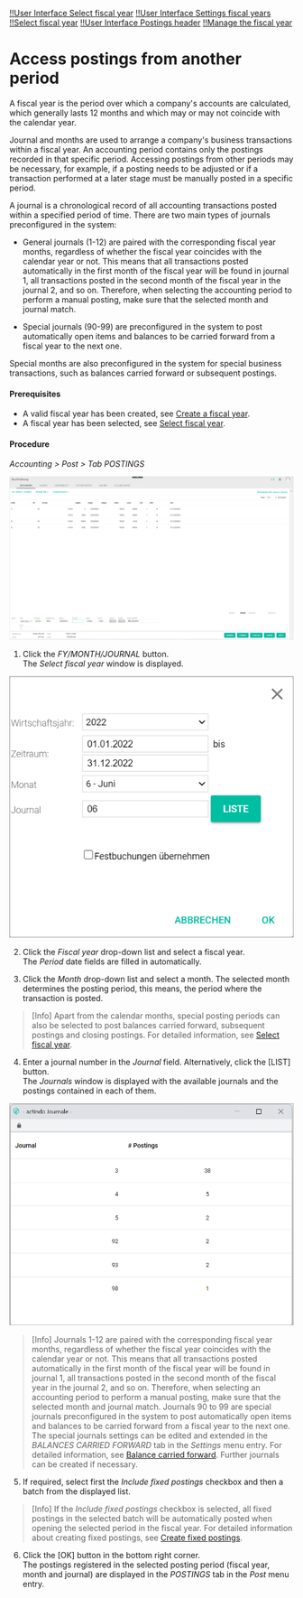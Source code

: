 [!!User Interface Select fiscal year](../UserInterface/00a_FiscalYear.md)
[!!User Interface Settings fiscal years](../UserInterface/02d_FiscalYears.md)
[!!Select fiscal year](../Operation/01_SelectFiscalYear.md)
[!!User Interface Postings header](../UserInterface/./01_Header.md)
[!!Manage the fiscal year](../Integration/04_ManageFiscalYear.md)



# Access postings from another period

[comment]: <> (Evtl. Datei 13_AccessBookingsPeriod.md löschen. Info in 01_SelectFiscalYear.md)

A fiscal year is the period over which a company's accounts are calculated, which generally lasts 12 months and which may or may not coincide with the calendar year.

Journal and months are used to arrange a company's business transactions within a fiscal year. An accounting period contains only the postings recorded in that specific period. Accessing postings from other periods may be necessary, for example, if a posting needs to be adjusted or if a transaction performed at a later stage must be manually posted in a specific period.

A journal is a chronological record of all accounting transactions posted within a specified period of time. There are two main types of journals preconfigured in the system:

  - General journals (1-12) are paired with the corresponding fiscal year months, regardless of whether the fiscal year coincides with the calendar year or not. This means that all transactions posted automatically in the first month of the fiscal year will be found in journal 1, all transactions posted in the second month of the fiscal year in the journal 2, and so on. Therefore, when selecting  the accounting period to perform a manual posting, make sure that the selected month and journal match.

  - Special journals (90-99) are preconfigured in the system to post automatically open items and balances to be carried forward from a fiscal year to the next one.

Special months are also preconfigured in the system for special business transactions, such as balances carried forward or subsequent postings.

#### Prerequisites

- A valid fiscal year has been created, see [Create a fiscal year](../Integration/04_ManageFiscalYear.md#create-a-fiscal-year).
- A fiscal year has been selected, see [Select fiscal year](./01_SelectFiscalYear.md).

#### Procedure

*Accounting > Post > Tab POSTINGS*

![Postings](../../Assets/Screenshots/RetailSuiteAccounting/Book/Bookings/Bookings.png "[Postings]")

1. Click the *FY/MONTH/JOURNAL* button.  
The *Select fiscal year* window is displayed.  

  ![Select fiscal year](../../Assets/Screenshots/RetailSuiteAccounting/SelectFiscalYear.png "[Select fiscal year]")

2.  Click the *Fiscal year* drop-down list and select a fiscal year.  
The *Period* date fields are filled in automatically.

3. Click the *Month* drop-down list and select a month. The selected month determines the posting period, this means, the period where the transaction is posted.  

  > [Info] Apart from the calendar months, special posting periods can also be selected to post balances carried forward, subsequent postings and closing postings. For detailed information, see [Select fiscal year](../UserInterface/00a_FiscalYear.md).

4. Enter a journal number in the *Journal* field. Alternatively, click the [LIST] button.  
The *Journals* window is displayed with the available journals and the postings contained in each of them.

  ![Journals](../../Assets/Screenshots/RetailSuiteAccounting/Journals.png "[Journals]")

  > [Info] Journals 1-12 are paired with the corresponding fiscal year months, regardless of whether the fiscal year coincides with the calendar year or not. This means that all transactions posted automatically in the first month of the fiscal year will be found in journal 1, all transactions posted in the second month of the fiscal year in the journal 2, and so on. Therefore, when selecting an accounting period to perform a manual posting, make sure that the selected month and journal match. Journals 90 to 99 are special journals preconfigured in the system to post automatically open items and balances to be carried forward from a fiscal year to the next one. The special journals settings can be edited and extended in the *BALANCES CARRIED FORWARD* tab in the *Settings* menu entry. For detailed information, see [Balance carried forward](../UserInterface/02h_BalanceCarriedForward.md). Further journals can be created if necessary.

5. If required, select first the *Include fixed postings* checkbox and then a batch from the displayed list.

  > [Info] If the *Include fixed postings* checkbox is selected, all fixed postings in the selected batch will be automatically posted when opening the selected period in the fiscal year. For detailed information about creating fixed postings, see [Create fixed postings](../Integration/06_ManageFixedBookings.md#create-fixed-postings).

6. Click the [OK] button in the bottom right corner.   
  The postings registered in the selected posting period (fiscal year, month and journal) are displayed in the *POSTINGS* tab in the *Post* menu entry.  
